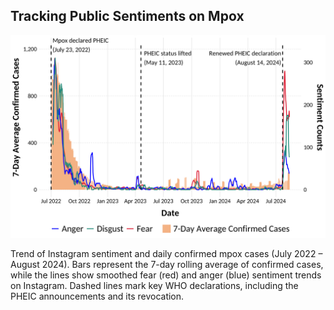 ## Tracking Public Sentiments on Mpox

![](trend.png)

Trend of Instagram sentiment and daily confirmed mpox cases (July 2022 – August 2024). 
Bars represent the 7-day rolling average of confirmed cases, while the lines show smoothed 
fear (red) and anger (blue) sentiment trends on Instagram. Dashed lines mark key WHO declarations, 
including the PHEIC announcements and its revocation.
